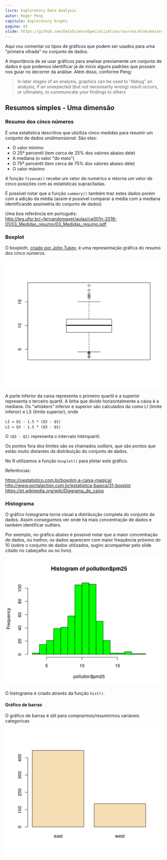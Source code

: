 ```yaml
---
livro: Exploratory Data Analysis
autor: Roger Peng
capitulo: Exploratory Graphs
pagina: 43
slide: https://github.com/DataScienceSpecialization/courses/blob/master/04_ExploratoryAnalysis/lectures/exploratoryGraphs.pdf
---
```


Aqui vou comentar os tipos de gráficos que podem ser usados para uma "primeira olhada" no conjunto de dados. 

A importância de se usar gráficos para analisar previamente um conjunto de dados é que podemos identificar já de início alguns padrões que possam nos guiar no decorrer da análise. Além disso, conforme Peng:

> In later stages of an analysis, graphics can be used to “debug” an analysis, if an unexpected (but not necessarily wrong) result occurs, or ultimately, to communicate your findings to others

## Resumos simples - Uma dimensão

### Resumo dos cinco números

É uma estatística descritiva que utiziliza cinco medidas para resumir um conjunto de dados *unidimensional*. São eles:

* O valor mínimo 
* O 25º percentil (tem cerca de 25% dos valores abaixo dele)
* A mediana (o valor "do meio")
* O 75º percentil (tem cerca de 75% dos valores abaixo dele)
* O valor máximo

A função `fivenum()` recebe um vetor de numérico e retorna um vetor de cinco posições com as estatísticas supracitadas.

É possível notar que a função `summary()` também traz estes dados porém com a adição da média (assim é possível comparar a média com a mediana identificando assimetria do conjunto de dados)

Uma boa referência em português: http://leg.ufpr.br/~fernandomayer/aulas/ce001n-2016-01/03_Medidas_resumo/03_Medidas_resumo.pdf

### Boxplot

O boxploth, [criado por John Tukey](http://vita.had.co.nz/papers/boxplots.pdf), é uma representação gráfica do resumo dos cinco números.

![boxplot](recursos/Rplot.png)

A parte inferior da caixa representa o primeiro quartil e a superior representa o terceiro quartil. A linha que divide horizontalmente a caixa é a mediana. Os "whiskers" inferior e superior são calculados da como LI (limite inferior) e LS (limite superior), onde

`LI = Q1 - 1.5 * (Q3 - Q1)`  
`LS = Q3 - 1.5 * (Q3 - Q1)`

O `(Q3 - Q1)` representa o intervalo interquartil.

Os pontos fora dos limites são os chamados *outliers*, que são pontos que estão muito distantes da distribuição do conjunto de dados.

No R utilizamos a função `boxplot()` para plotar este gráfico.

Referências:

https://oestatistico.com.br/boxplot-a-caixa-magica/  
http://www.portalaction.com.br/estatistica-basica/31-boxplot  
https://pt.wikipedia.org/wiki/Diagrama_de_caixa  

### Histograma

O gráfico histograma torna visual a distribuição completa do conjunto de dados. Assim conseguimos ver onde há mais concentração de dados e também identificar outliers.

Por exemplo, no gráfico abaixo é possível notar que a maior concentração de dados, ou melhor, os dados aparecem com maior frequência próximo do 10 (sobre o conjunto de dados utilizados, sugiro acompanhar pelo slide citado no cabeçalho ou no livro).

![histogram](recursos/Rplot01.png)

O histograma é criado através da função `hist()`.

#### Gráfico de barras

O gráfico de barras é útil para comprarmos/resumirmos variáveis categoricas

![barplot](recursos/Rplot02.png)
